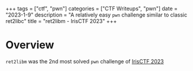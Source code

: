 +++ 
tags = ["ctf", "pwn"] 
categories = ["CTF Writeups", "pwn"] 
date = "2023-1-9" 
description = "A relatively easy `pwn` challenge similar to classic ret2libc" 
title = "ret2libm - IrisCTF 2023"
+++

# Overview

`ret2libm` was the 2nd most solved `pwn` challenge of [IrisCTF 2023](https://ctftime.org/event/1774)